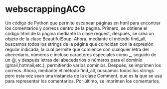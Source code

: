 # webscrappingACG
Un código de Python que permite escanear páginas en html para encontrar los comentarios y correos dentro de la página.
Primero, se obtiene el código html de la página mediante la clase request, después, se crea un objeto de la clase BeautifulSoup.
Ahora, mediante el método find_all, buscamos todos los strings de la página que coincidan con la expresión regular indicada,
la cual permite que comience con cualquier letra del abecedario, números e incluso caracteres especiales como _, seguido de un @, y
después letras del abecedarios o números para el dominio (gmail,hotmail,etc.), permitiendo varios dominios. 
Después, se imprimen los correos.
Ahora, mediante el método find_all, buscamos todos los strings pero esta vez sean una instancia de la clase Comment, que es la que
se usa para representar los comentarios. Por último, se imprimen los comentarios. 

